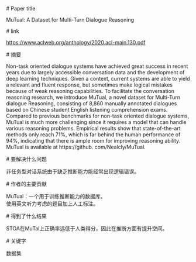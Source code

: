 # Paper title

MuTual: A Dataset for Multi-Turn Dialogue Reasoning

# link

https://www.aclweb.org/anthology/2020.acl-main.130.pdf

# 摘要

Non-task oriented dialogue systems have achieved great success in recent years due to largely accessible conversation data and the development of deep learning techniques. Given a context, current systems are able to yield a relevant and fluent response, but sometimes make logical mistakes because of weak reasoning capabilities. To facilitate the conversation reasoning research, we introduce MuTual, a novel dataset for Multi-Turn dialogue Reasoning, consisting of 8,860 manually annotated dialogues based on Chinese student English listening comprehension exams. Compared to previous benchmarks for non-task oriented dialogue systems, MuTual is much more challenging since it requires a model that can handle various reasoning problems. Empirical results show that state-of-the-art methods only reach 71%, which is far behind the human performance of 94%, indicating that there is ample room for improving reasoning ability. MuTual is available at https://github. com/Nealcly/MuTual. 

# 要解决什么问题

非任务型对话系统由于缺乏推断能力能经常出现逻辑错误。

# 作者的主要贡献

MuTual：一个用于训练推断能力的数据库。  
使用英文听力考虑的题目加上人工标注。  

# 得到了什么结果

STOA在MuTal上正确率远低于人类得分，因此在推断方面有提升空间。  

# 关键字

数据集